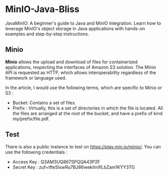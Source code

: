 # MinIO-Java-Bliss

JavaMinIO: A beginner's guide to Java and MinIO integration. Learn how to leverage MinIO's object storage in Java applications with hands-on examples and step-by-step instructions.

## Minio

**Minio** allows the upload and download of files for containerized applications, respecting the interfaces of Amazon S3 solution. The Minio API is requested as HTTP, which allows interoperability regardless of the framework or language used.

In the article, I would use the following terms, which are specific to Minio or S3 :

- Bucket: Contains a set of files.
- Prefix : Virtually, this is a set of directories in which the file is located. All the files are arranged at the root of the bucket, and have a prefix of kind my/prefix/file.pdf.

## Test

There is also a public instance to test on https://play.min.io/minio/. You can use the following credentials :

- Access Key : Q3AM3UQ867SPQQA43P2F
- Secret Key : zuf+tfteSlswRu7BJ86wekitnifILbZam1KYY3TG
